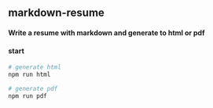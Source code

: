 ## markdown-resume

#### Write a resume with markdown and generate to html or pdf

#### start

```bash
# generate html
npm run html
```

```bash
# generate pdf
npm run pdf
```
